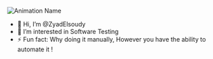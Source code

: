 
![Animation Name](https://media.giphy.com/media/scZPhLqaVOM1qG4lT9/giphy.gif?cid=ecf05e471trgdl2jthx59ngsung8vom3h9452lxh8qtbd999&ep=v1_gifs_related&rid=giphy.gif&ct=g)
- 👋 Hi, I’m @ZyadElsoudy
- 👀 I’m interested in Software Testing
- ⚡ Fun fact: Why doing it manually, However you have the ability to automate it ! 

<!---
ZyadElsoudy/ZyadElsoudy is a ✨ special ✨ repository because its `README.md` (this file) appears on your GitHub profile.
You can click the Preview link to take a look at your changes.
--->
